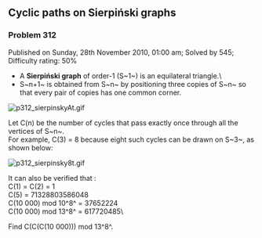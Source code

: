 Cyclic paths on Sierpiński graphs
---------------------------------

### Problem 312

Published on Sunday, 28th November 2010, 01:00 am; Solved by 545;
Difficulty rating: 50%

- A **Sierpiński graph** of order-1 (S~1~) is an equilateral triangle.\
 - S~n+1~ is obtained from S~n~ by positioning three copies of S~n~ so
that every pair of copies has one common corner.

![p312\_sierpinskyAt.gif](project/images/p312_sierpinskyAt.gif)

Let C(n) be the number of cycles that pass exactly once through all the
vertices of S~n~.\
 For example, C(3) = 8 because eight such cycles can be drawn on S~3~,
as shown below:

![p312\_sierpinsky8t.gif](project/images/p312_sierpinsky8t.gif)

It can also be verified that :\
 C(1) = C(2) = 1\
 C(5) = 71328803586048\
 C(10 000) mod 10^8^ = 37652224\
 C(10 000) mod 13^8^ = 617720485\

Find C(C(C(10 000))) mod 13^8^.
